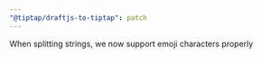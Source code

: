 ```yaml
---
"@tiptap/draftjs-to-tiptap": patch
---
```


When splitting strings, we now support emoji characters properly

